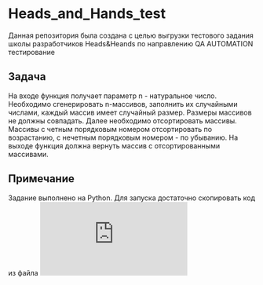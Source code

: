 # Heads_and_Hands_test
Данная репозитория была создана с целью выгрузки тестового задания школы разработчиков Heads&Heands по направлению QA AUTOMATION
тестирование
## Задача
На входе функция получает параметр n - натуральное число. Необходимо сгенерировать n-массивов, заполнить их случайными числами, каждый массив имеет случайный размер. Размеры массивов не должны совпадать. Далее необходимо отсортировать массивы. Массивы с четным порядковым номером отсортировать по возрастанию, с нечетным порядковым номером - по убыванию. На выходе функция должна вернуть массив с отсортированными массивами.
## Примечание
Задание выполнено на Python. Для запуска достаточно скопировать код из файла ![test.py](https://github.com/Alex-Kriv/Heads_and_Hands_test/blob/main/test.py) 
